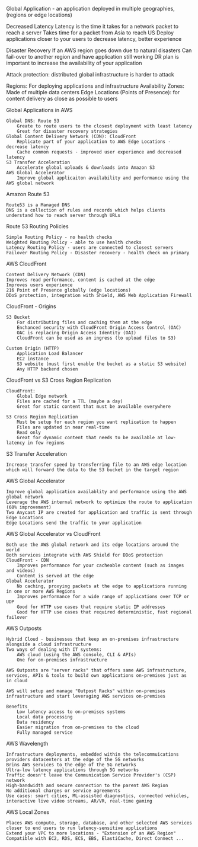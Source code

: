 Global Application - an application deployed in multiple geographies, (regions or edge locations)

Decreased Latency
Latency is the time it takes for a network packet to reach a server
Takes time for a packet from Asia to reach US
Deploy applications closer to your users to decrease latency, better experience

Disaster Recovery
If an AWS region goes down due to natural disasters
Can fail-over to another region and have application still working
DR plan is important to increase the availability of your application

Attack protection: distributed global infrastructure is harder to attack

Regions: For deploying applications and infrastructure
Availability Zones: Made of multiple data centers
Edge Locations (Points of Presence): for content delivery as close as possible to users

Global Applications in AWS

    Global DNS: Route 53
        Greate to route users to the closest deployment with least latency
        Great for disaster recovery strategies
    Global Content Delivery Network (CDN): CloudFront
        Replicate part of your application to AWS Edge Locations - decrease latency
        Cache common requests - improved user experience and decreased latency
    S3 Transfer Acceleration
        Accelerate global uploads & downloads into Amazon S3
    AWS Global Accelerator
        Improve global applicaiton availability and performance using the AWS global network

Amazon Route 53

    Route53 is a Managed DNS
    DNS is a collection of rules and records which helps clients understand how to reach server through URLs

Route 53 Routing Policies

    Simple Routing Policy - no health checks
    Weighted Routing Policy - able to use health checks
    Latency Routing Policy - users are connected to closest servers
    Failover Routing Policy - Disaster recovery - health check on primary

AWS CloudFront

    Content Delivery Network (CDN)
    Improves read performance, content is cached at the edge
    Improves users experience
    216 Point of Presence globally (edge locations)
    DDoS protection, integration with Shield, AWS Web Application Firewall

CloudFront - Origins

    S3 Bucket
        For distributing files and caching them at the edge
        Enchanced security with CloudFront Origin Access Control (OAC)
        OAC is replacing Origin Access Identity (OAI)
        CloudFront can be used as an ingress (to upload files to S3)

    Custom Origin (HTTP)
        Application Load Balancer
        EC2 instance
        S3 website (must first enable the bucket as a static S3 website)
        Any HTTP backend chosen

CloudFront vs S3 Cross Region Replication

    CloudFront:
        Global Edge network
        Files are cached for a TTL (maybe a day)
        Great for static content that must be available everywhere

    S3 Cross Region Replication
        Must be setup for each region you want replication to happen
        Files are updated in near real-time
        Read only
        Great for dynamic content that needs to be available at low-latency in few regions

S3 Transfer Acceleration

    Increase transfer speed by transferring file to an AWS edge location which will forward the data to the S3 bucket in the target region

AWS Global Accelerator

    Improve global application availablity and performance using the AWS global network
    Leverage the AWS internal network to optimize the route to application (60% improvement)
    Two Anycast IP are created for application and traffic is sent through Edge Locations
    Edge Locations send the traffic to your application

AWS Global Accelerator vs CloudFront

    Both use the AWS global network and its edge locations around the world
    Both services integrate with AWS Shield for DDoS protection
    CloudFront - CDN
        Improves performance for your cacheable content (such as images and videos)
        Content is served at the edge
    Global Accelerator
        No caching, proxying packets at the edge to applications running in one or more AWS Regions
        Improves performance for a wide range of applications over TCP or UDP
        Good for HTTP use cases that require static IP addresses
        Good for HTTP use cases that required deterministic, fast regional failover

AWS Outposts

    Hybrid Cloud - businesses that keep an on-premises infrastructure alongside a cloud infrastructure
    Two ways of dealing with IT systems:
        AWS cloud (using the AWS console, CLI & APIs)
        One for on-premises infrastructure

    AWS Outposts are "server racks" that offers same AWS infrastructure, services, APIs & tools to build own applications on-premises just as in cloud

    AWS will setup and manage "Outpost Racks" within on-premises infrastructure and start leveraging AWS services on-premises

    Benefits
        Low latency access to on-premises systems
        Local data processing
        Data residency
        Easier migration from on-premises to the cloud
        Fully managed service

AWS Wavelength

    Infrastructure deployments, embedded within the telecommuications providers datacenters at the edge of the 5G networks
    Brins AWS services to the edge of the 5G networks
    Ultra-low latency applications through 5G networks
    Traffic doesn't leave the Communication Service Provider's (CSP) network
    High-bandwidth and secure connection to the parent AWS Region
    No additional charges or service agreements
    Use cases: smart cities, ML-assisted diagnostics, connected vehicles, interactive live video streams, AR/VR, real-time gaming

AWS Local Zones

    Places AWS compute, storage, database, and other selected AWS services closer to end users to run latency-sensitive applications
    Extend your VPC to more locations - "Extension of an AWS Region"
    Compatible with EC2, RDS, ECS, EBS, ElastiCache, Direct Connect ...
